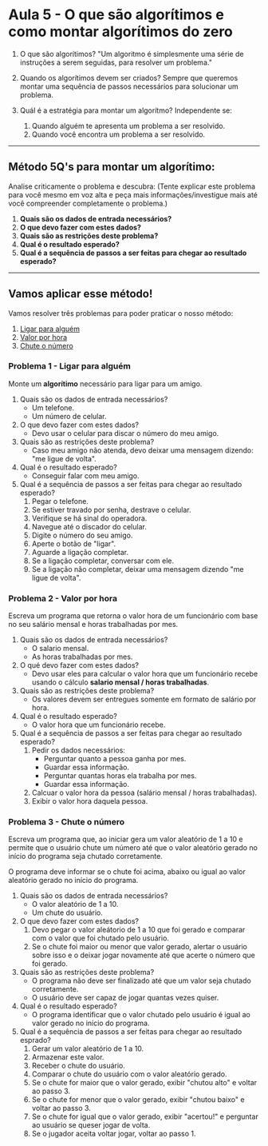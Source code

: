 # Aula 5 - O que são algorítimos e como montar algorítimos do zero

1. O que são algorítimos?
"Um algoritmo é simplesmente uma série de instruções a serem seguidas, para resolver um problema."

1. Quando os algorítimos devem ser criados?
Sempre que queremos montar uma sequência de passos necessários para solucionar um problema.

1. Quál é a estratégia para montar um algorítmo?
  Independente se:
    1. Quando alguém te apresenta um problema a ser resolvido.
    1. Quando você encontra um problema a ser resolvido.
___

## Método 5Q's para montar um algorítimo:
Analise criticamente o problema e descubra:
(Tente explicar este problema para você mesmo em voz alta e peça mais informações/investigue mais até você compreender completamente o problema.)

1. **Quais são os dados de entrada necessários?**
1. **O que devo fazer com estes dados?**
1. **Quais são as restrições deste problema?**
1. **Qual é o resultado esperado?**
1. **Qual é a sequência de passos a ser feitas para chegar ao resultado esperado?**

___

## Vamos aplicar esse método!
Vamos resolver três problemas para poder praticar o nosso método:
  1. [Ligar para alguém](#problema-1---ligar-para-alguém)
  1. [Valor por hora](#problema-2---valor-por-hora)
  1. [Chute o número](#problema-3---chute-o-número)

### Problema 1 - Ligar para alguém
Monte um **algorítimo** necessário para ligar para um amigo.
1. Quais são os dados de entrada necessários?
    * Um telefone.
    * Um número de celular.
1. O que devo fazer com estes dados?
    * Devo usar o celular para discar o número do meu amigo.
1. Quais são as restrições deste problema?
    * Caso meu amigo não atenda, devo deixar uma mensagem dizendo: "me ligue de volta".
1. Qual é o resultado esperado?
    * Conseguir falar com meu amigo.
1. Qual é a sequência de passos a ser feitas para chegar ao resultado esperado?
    1. Pegar o telefone.
    1. Se estiver travado por senha, destrave o celular.
    1. Verifique se há sinal do operadora.
    1. Navegue até o discador do celular.
    1. Digite o número do seu amigo.
    1. Aperte o botão de "ligar".
    1. Aguarde a ligação completar.
    1. Se a ligação completar, conversar com ele.
    1. Se a ligação não completar, deixar uma mensagem dizendo "me ligue de volta".

### Problema 2 - Valor por hora
Escreva um programa que retorna o valor hora de um funcionário com base no seu salário mensal e horas trabalhadas por mes.
1. Quais são os dados de entrada necessários?
    * O salario mensal.
    * As horas trabalhadas por mes.
1. O qué devo fazer com estes dados?
    * Devo usar eles para calcular o valor hora que um funcionário recebe usando o cálculo **salario mensal / horas trabalhadas**.
1. Quais são as restrições deste problema?
    * Os valores devem ser entregues somente em formato de salário por hora.
1. Qual é o resultado esperado?
    * O valor hora que um funcionário recebe.
1. Qual é a sequência de passos a ser feitas para chegar ao resultado esperado?
    1. Pedir os dados necessários:
        * Perguntar quanto a pessoa ganha por mes.
        * Guardar essa informação.
        * Perguntar quantas horas ela trabalha por mes.
        * Guardar essa informação.
    1. Calcuar o valor hora da pessoa (salário mensal / horas trabalhadas).
    1. Exibir o valor hora daquela pessoa.

### Problema 3 - Chute o número
Escreva um programa que, ao iniciar gera um valor aleatório de 1 a 10 e permite que o usuário chute um número até que o valor aleatório gerado no início do programa seja chutado corretamente.

O programa deve informar se o chute foi acima, abaixo ou igual ao valor aleatório gerado no início do programa.
1. Quais são os dados de entrada necessários?
    * O valor aleatório de 1 a 10.
    * Um chute do usuário.
1. O que devo fazer com estes dados?
    1. Devo pegar o valor aleátorio de 1 a 10 que foi gerado e comparar com o valor que foi chutado pelo usuário.
    1. Se o chute foi maior ou menor que valor gerado, alertar o usuário sobre isso e o deixar jogar novamente até que acerte o número que foi gerado.
1. Quais são as restrições deste problema?
    * O programa não deve ser finalizado até que um valor seja chutado corretamente.
    * O usuário deve ser capaz de jogar quantas vezes quiser.
1. Qual é o resultado esperado?
    * O programa identificar que o valor chutado pelo usuário é igual ao valor gerado no início do programa.
1. Qual é a sequência de passos a ser feitas para chegar ao resultado esprado?
    1. Gerar um valor aleatório de 1 a 10.
    1. Armazenar este valor.
    1. Receber o chute do usuário.
    1. Comparar o chute do usuário com o valor aleatório gerado.
    1. Se o chute for maior que o valor gerado, exibir "chutou alto" e voltar ao passo 3.
    1. Se o chute for menor que o valor gerado, exibir "chutou baixo" e voltar ao passo 3.
    1. Se o chute for igual que o valor gerado, exibir "acertou!" e perguntar ao usuário se queser jogar de volta.
    1. Se o jugador aceita voltar jogar, voltar ao passo 1.
